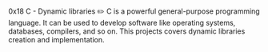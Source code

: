0x18 C - Dynamic libraries ✏️
C is a powerful general-purpose programming language. It can be used to develop software like operating systems, databases, compilers, and so on. This projects covers dynamic libraries creation and implementation.
